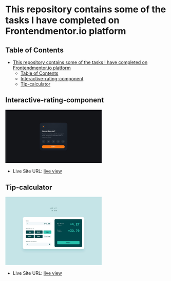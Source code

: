 # This repository contains some of the tasks I have completed on Frontendmentor.io platform

## Table of Contents

- [This repository contains some of the tasks I have completed on Frontendmentor.io platform](#this-repository-contains-some-of-the-tasks-i-have-completed-on-frontendmentorio-platform)
  - [Table of Contents](#table-of-contents)
  - [Interactive-rating-component](#interactive-rating-component)
  - [Tip-calculator](#tip-calculator)

## Interactive-rating-component

<img src="./interactive-rating-component-main/design/desktop-design.jpg" alt="Tasks" width="300">

- Live Site URL: [live view](https://jen67.github.io/Frontendmentor-challenges/interactive-rating-component-main/index.html)

## Tip-calculator

<img src="./tip-calculator-app-main/design/desktop-design-completed.jpg" alt="Tasks" width="300">

- Live Site URL: [live view](https://tip-calculator-theta-drab.vercel.app/)
